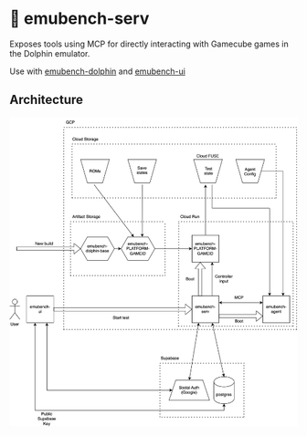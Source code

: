 # 🛜 emubench-serv

Exposes tools using MCP for directly interacting with Gamecube games in the Dolphin emulator.

Use with [emubench-dolphin](https://github.com/dwilliams27/emubench-dolphin) and [emubench-ui](https://github.com/dwilliams27/emubench-ui)

## Architecture
<img src="public/basic_emubench_arch.svg" alt="arch diagram">
